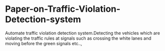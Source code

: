# Paper-on-Traffic-Violation-Detection-system
Automate traffic violation detection system.Detecting the vehicles which are violating the traffic rules at signals such as crossing the white lanes and moving before the green signals etc..,
